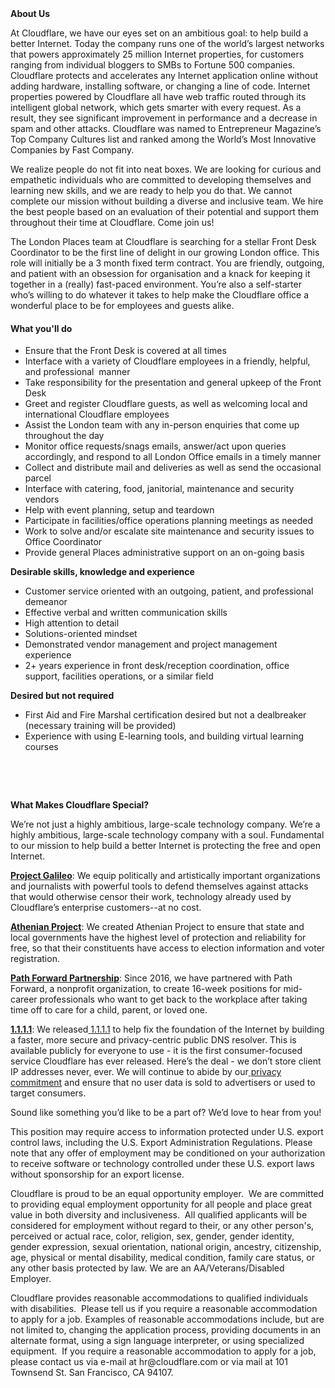 <div class="content-intro">
	<div><strong>About Us</strong></div>
	<div>
		<p><span style="font-weight: 400;">At Cloudflare, we have our eyes set on an ambitious goal: to help build a better Internet. Today the company runs one of the world’s largest networks that powers approximately 25 million Internet properties, for customers ranging from individual bloggers to SMBs to Fortune 500 companies. Cloudflare protects and accelerates any Internet application online without adding hardware, installing software, or changing a line of code. Internet properties powered by Cloudflare all have web traffic routed through its intelligent global network, which gets smarter with every request. As a result, they see significant improvement in performance and a decrease in spam and other attacks. Cloudflare was named to Entrepreneur Magazine’s Top Company Cultures list and ranked among the World’s Most Innovative Companies by Fast Company.</span><span style="font-weight: 400;">&nbsp;</span></p>
		<p><span style="font-weight: 400;">We realize people do not fit into neat boxes. We are looking for curious and empathetic individuals who are committed to developing themselves and learning new skills, and we are ready to help you do that. We cannot complete our mission without building a diverse and inclusive team. We hire the best people based on an evaluation of their potential and support them throughout their time at Cloudflare. Come join us!&nbsp;</span></p>
	</div>
</div>
<p><span style="font-weight: 400;">The London Places team at Cloudflare is searching for a stellar Front Desk Coordinator to be the first line of delight in our growing London office. This role will initially be a 3 month fixed term contract. You are friendly, outgoing, and patient with an obsession for organisation and a knack for keeping it together in a (really) fast-paced environment. You’re also a self-starter who’s willing to do whatever it takes to help make the Cloudflare office a wonderful place to be for employees and guests alike.</span></p>
<h4>What you'll do</h4>
<ul>
	<li style="font-weight: 400;"><span style="font-weight: 400;">Ensure that the Front Desk is covered at all times</span></li>
	<li style="font-weight: 400;"><span style="font-weight: 400;">Interface with a variety of Cloudflare employees in a friendly, helpful, and professional&nbsp; manner</span></li>
	<li style="font-weight: 400;"><span style="font-weight: 400;">Take responsibility for the presentation and general upkeep of the Front Desk&nbsp;</span></li>
	<li style="font-weight: 400;"><span style="font-weight: 400;">Greet and register Cloudflare guests, as well as welcoming local and international Cloudflare employees</span></li>
	<li style="font-weight: 400;"><span style="font-weight: 400;">Assist the London team with any in-person enquiries that come up throughout the day</span></li>
	<li style="font-weight: 400;"><span style="font-weight: 400;">Monitor office requests/snags emails, answer/act upon queries accordingly, and respond to all London Office emails in a timely manner</span></li>
	<li style="font-weight: 400;"><span style="font-weight: 400;">Collect and distribute mail and deliveries as well as send the occasional parcel</span></li>
	<li style="font-weight: 400;"><span style="font-weight: 400;">Interface with catering, food, janitorial, maintenance and security vendors</span></li>
	<li style="font-weight: 400;"><span style="font-weight: 400;">Help with event planning, setup and teardown</span></li>
	<li style="font-weight: 400;"><span style="font-weight: 400;">Participate in facilities/office operations planning meetings as needed</span></li>
	<li style="font-weight: 400;"><span style="font-weight: 400;">Work to solve and/or escalate site maintenance and security issues to Office Coordinator</span></li>
	<li style="font-weight: 400;"><span style="font-weight: 400;">Provide general Places administrative support on an on-going basis</span></li>
</ul>
<p><strong>Desirable skills, knowledge and experience</strong></p>
<ul>
	<li style="font-weight: 400;"><span style="font-weight: 400;">Customer service oriented with an outgoing, patient, and professional demeanor&nbsp;</span></li>
	<li style="font-weight: 400;"><span style="font-weight: 400;">Effective verbal and written communication skills&nbsp;&nbsp;</span></li>
	<li style="font-weight: 400;"><span style="font-weight: 400;">High attention to detail&nbsp;</span></li>
	<li style="font-weight: 400;"><span style="font-weight: 400;">Solutions-oriented mindset&nbsp;</span></li>
	<li style="font-weight: 400;"><span style="font-weight: 400;">Demonstrated vendor management and project management experience&nbsp;</span></li>
	<li style="font-weight: 400;"><span style="font-weight: 400;">2+ years experience in front desk/reception coordination, office support, facilities operations, or a similar field&nbsp;</span></li>
</ul>
<p><span style="font-weight: 400;"><strong>Desired but not required</strong></span></p>
<ul>
	<li style="font-weight: 400;"><span style="font-weight: 400;">First Aid and Fire Marshal certification desired but not a dealbreaker (necessary training will be provided)</span></li>
	<li style="font-weight: 400;"><span style="font-weight: 400;">Experience with using E-learning tools, and building virtual learning courses</span></li>
</ul>
<p><span style="font-weight: 400;">&nbsp;</span></p>
<p>&nbsp;</p>
<div class="content-conclusion">
	<p><strong>What Makes Cloudflare Special?</strong></p>
	<p><span style="font-weight: 400;">We’re not just a highly ambitious, large-scale technology company. We’re a highly ambitious, large-scale technology company with a soul. Fundamental to our mission to help build a better Internet is protecting the free and open Internet.</span></p>
	<p><a href="https://blog.cloudflare.com/protecting-free-expression-online/"><strong>Project Galileo</strong></a><span style="font-weight: 400;">: We equip politically and artistically important organizations and journalists with powerful tools to defend themselves against attacks that would otherwise censor their work, technology already used by Cloudflare’s enterprise customers--at no cost.</span></p>
	<p><strong><a href="https://www.cloudflare.com/athenian/">Athenian Project</a></strong><span style="font-weight: 400;">: We created Athenian Project to ensure that state and local governments have the highest level of protection and reliability for free, so that their constituents have access to election information and voter registration.</span></p>
	<p><a href="https://blog.cloudflare.com/tag/path-forward/"><strong>Path Forward Partnership</strong></a><span style="font-weight: 400;">: Since 2016, we have partnered with Path Forward, a nonprofit organization, to create 16-week positions for mid-career professionals who want to get back to the workplace after taking time off to care for a child, parent, or loved one.</span></p>
	<p><a href="https://1.1.1.1/"><strong>1.1.1.1</strong></a><span style="font-weight: 400;">: We released</span><a href="https://1.1.1.1/"> <span style="font-weight: 400;">1.1.1.1</span></a><span style="font-weight: 400;"> to help fix the foundation of the Internet by building a faster, more secure and privacy-centric public DNS resolver. This is available publicly for everyone to use - it is the first consumer-focused service Cloudflare has ever released. Here’s the deal - we don’t store client IP addresses never, ever. We will continue to abide by our</span><a href="https://developers.cloudflare.com/1.1.1.1/privacy/public-dns-resolver"> privacy commitment</a><span style="font-weight: 400;"> and ensure that no user data is sold to advertisers or used to target consumers.</span></p>
	<p><span style="font-weight: 400;">Sound like something you’d like to be a part of? We’d love to hear from you!</span></p>
	<p><span style="font-weight: 400;">This position may require access to information protected under U.S. export control laws, including the U.S. Export Administration Regulations. Please note that any offer of employment may be conditioned on your authorization to receive software or technology controlled under these U.S. export laws without sponsorship for an export license.</span></p>
	<p><span style="font-weight: 400;">Cloudflare is proud to be an equal opportunity employer. &nbsp;We are committed to providing equal employment opportunity for all people and place great value in both diversity and inclusiveness. &nbsp;All qualified applicants will be considered for employment without regard to their, or any other person's, perceived or actual</span> <span style="font-weight: 400;">race, color, religion, sex, gender, gender identity, gender expression, sexual orientation, national origin, ancestry, citizenship, age, physical or mental disability, medical condition, family care status, or any other basis protected by law. </span><span style="font-weight: 400;">We are an AA/Veterans/Disabled Employer.</span></p>
	<p><span style="font-weight: 400;">Cloudflare provides reasonable accommodations to qualified individuals with disabilities. &nbsp;Please tell us if you require a reasonable accommodation to apply for a job. Examples of reasonable accommodations include, but are not limited to, changing the application process, providing documents in an alternate format, using a sign language interpreter, or using specialized equipment. &nbsp;If you require a reasonable accommodation to apply for a job, please contact us via e-mail at </span><span style="font-weight: 400;">hr@cloudflare.com</span><span style="font-weight: 400;"> or via mail at 101 Townsend St. San Francisco, CA 94107.</span></p>
</div>